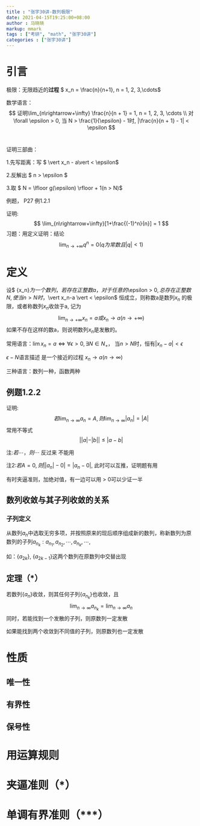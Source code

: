 ```yaml
---
title : "张宇30讲-数列极限"
date: 2021-04-15T19:25:00+08:00
author : 马晓晓
markup: mmark
tags : ["考研", "math", "张宇30讲"]
categories : ["张宇30讲"]
---
```






# 引言

极限：无限趋近的**过程** $ x_n = \frac{n}{n+1},  n = 1, 2, 3,\cdots​$ 

数学语言：
$$
证明\lim_{n\rightarrow+\infty} \frac{n}{n + 1} = 1, n = 1, 2, 3, \cdots \\
对\forall  \epsilon > 0, 当 N > \frac{1}{\epsilon} - 1时, |\frac{n}{n + 1} - 1| < \epsilon
$$
​	    

证明三部曲：

1.先写距离：写 $ \vert x_n - a\vert  < \epsilon​$ 

2.反解出 $  n > \epsilon $

3.取 $ N = \lfloor g(\epsilon) \rfloor + 1(n > N)​$

例题， P27 例1.2.1

证明:
$$
\lim_{n\rightarrow+\infty}[1+\frac{(-1)^n}{n}] = 1
$$
习题：用定义证明：结论
$$
\lim_{n\rightarrow+\infty}q^n = 0(q为常数且\vert q \vert < 1)
$$


# 定义

设$ {x_n}$为一个数列，若存在正整数a，对于任意的$\epsilon > 0$, 总存在正整数N,使当n > N时，$\vert x_n-a \vert < \epsilon$ 恒成立，则称数a是数列${x_n}$ 的极限，或者称数列${x_n}$收敛于a, 记为
$$
\lim_{n\rightarrow+\infty}x_n = a或x_n\rightarrow a(n\rightarrow +\infty)
$$
如果不存在这样的数a，则说明数列${x_n}$是发散的。

常用语言：$\lim x_n = a \iff \forall \epsilon>0, \exists N \in N_+​$， 当$n > N​$时，恒有$\vert x_n - a \vert < \epsilon​$

$\epsilon - N$语言描述  是一个接近的过程 $x_n \rightarrow a (n \rightarrow \infty)$

三种语言：数列一种，函数两种



## 例题1.2.2

证明: 
$$
若\lim_{n\rightarrow\infty}  a_n = A, 则 \lim_{n\rightarrow\infty}\vert a_n \vert = \vert A\vert
$$
常用不等式
$$
\vert \vert a\vert - \vert b \vert \vert \le \vert a-b \vert
$$


注:$若\cdots， 则 \cdots$ 反过来 不能用

注2:$若A=0, 则\vert \vert a_n \vert - 0 \vert = \vert a_n - 0 \vert$, 此时可以互推，证明题有用

有时夹逼准则，加绝对值，有一边可以用 > 0可以少证一半





## 数列收敛与其子列收敛的关系

### 子列定义

从数列${a_n}​$中选取无穷多项，并按照原来的现后顺序组成新的数列，称新数列为原数列的子列${a_{n_k}}:a_{n_1},a_{n_2}, \cdots, a_{n_k}, \cdots, ​$

如：$\{{a_{2k}}\}$, $\{{a_{2k-1}}\}$这两个数列在原数列中交替出现

## 定理（*）

若数列$\{a_n\}$收敛，则其任何子列$\{a_{n_k}\}$也收敛，且
$$
\lim_{n\rightarrow\infty }a_{n_k} = \lim_{n\rightarrow\infty }a_n 
$$
同时，若能找到一个发散的子列，则原数列一定发散

如果能找到两个收敛到不同值的子列，则原数列也一定发散











# 性质

## 唯一性

## 有界性

## 保号性



# 用运算规则

# 夹逼准则（*）

# 单调有界准则（***）



